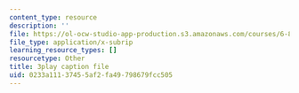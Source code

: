```yaml
---
content_type: resource
description: ''
file: https://ol-ocw-studio-app-production.s3.amazonaws.com/courses/6-890-algorithmic-lower-bounds-fun-with-hardness-proofs-fall-2014/0233a11137455af2fa49798679fcc505_R-0_0OQ2f4Y.srt
file_type: application/x-subrip
learning_resource_types: []
resourcetype: Other
title: 3play caption file
uid: 0233a111-3745-5af2-fa49-798679fcc505
---
```


